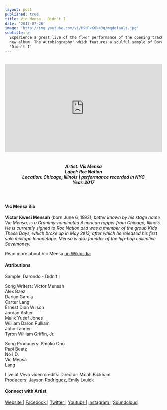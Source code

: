```yaml
---
layout: post
published: true
title: Vic Mensa - Didn't I
date: '2017-07-28'
image: 'http://img.youtube.com/vi/HSiRxK6ka3g/mqdefault.jpg'
subtitle: >-
  Experience a great live of the floor performance of the opening track of Vic's
  new album 'The Autobiography' which features a soulful sample of Dorando's
  'Didn't I'
---
```

<style>.embed-container { position: relative; padding-bottom: 56.25%; height: 0; overflow: hidden; max-width: 100%; } .embed-container iframe, .embed-container object, .embed-container embed { position: absolute; top: 0; left: 0; width: 100%; height: 100%; }</style><br />
<div class="embed-container">
<iframe allowfullscreen="" frameborder="0" height="315" src="https://www.youtube.com/embed/HSiRxK6ka3g" width="560"></iframe></div>
<br>
<h5 style="text-align: center;">
Artist: Vic Mensa <br>
Label: Roc Nation <br>
Location: Chicago, Illinois | performance recorded in NYC <br>
Year: 2017
</h5>
<br>


#### Vic Mensa Bio

**Victor Kwesi Mensah** (born June 6, 1993), *better known by his stage name Vic Mensa, is a Grammy-nominated American rapper from Chicago, Illinois. He is currently signed to Roc Nation and was a member of the group Kids These Days, which broke up in May 2013, after which he released his first solo mixtape Innanetape. Mensa is also founder of the hip-hop collective Savemoney.*

Read more about Vic Mensa [on Wikipedia](https://en.wikipedia.org/wiki/Vic_Mensa)

#### Attributions

Sample: Darondo - Didn't I <br>

Song Writers:
Victor Mensah <br>
Alex Baez <br>
Darian Garcia<br>
Carter Lang<br>
Ernest Dion Wilson<br> 
Jordan Asher<br> 
Malik Yusef Jones<br>
William Daron Pulliam<br> 
John Tanner<br>
Tyron William Griffin, Jr.<br>

Song Producers:
Smoko Ono <br>
Papi Beatz<br> 
No I.D. <br>
Vic Mensa <br>
Lang<br>

Live at Vevo video credits:
Director: Micah Bickham <br>
Producers: Jayson Rodriguez, Emily Louick

#### Connect with Artist

<a class="fa fa-globe" href="http://www.vicmensa.com/" target="_blank"> Website </a> |
<a class="fa fa-facebook" href="https://www.facebook.com/vicmensa1" target="_blank"> Facebook </a> |
<a class="fa fa-twitter" href="https://twitter.com/vicmensa" target="_blank"> Twitter </a> |
<a class="fa fa-youtube" href="https://www.youtube.com/vicmensavevo" target="_blank"> Youtube </a> |
<a class="fa fa-instagram" href="https://www.instagram.com/vicmensa" target="_blank"> Instagram </a> |
<a class="fa fa-soundcloud" href="https://soundcloud.com/vicmensa" target="_blank"> Soundcloud </a>
